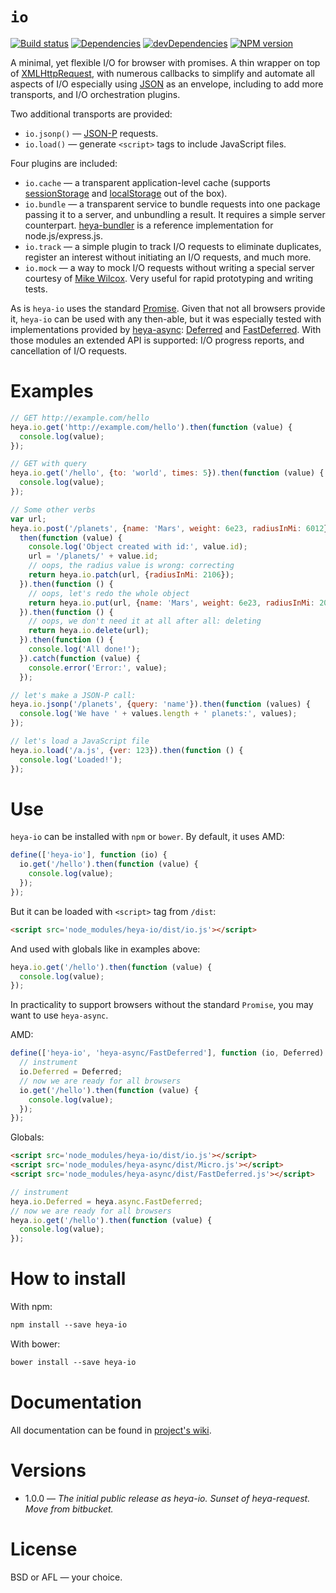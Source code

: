 # `io`

[![Build status][travis-image]][travis-url]
[![Dependencies][deps-image]][deps-url]
[![devDependencies][dev-deps-image]][dev-deps-url]
[![NPM version][npm-image]][npm-url]

A minimal, yet flexible I/O for browser with promises. A thin wrapper on top of [XMLHttpRequest](https://developer.mozilla.org/en-US/docs/Web/API/XMLHttpRequest), with numerous callbacks to simplify and automate all aspects of I/O especially using [JSON](http://www.json.org/) as an envelope, including to add more transports, and I/O orchestration plugins.

Two additional transports are provided:

* `io.jsonp()` &mdash; [JSON-P](http://json-p.org/) requests.
* `io.load()` &mdash; generate `<script>` tags to include JavaScript files.

Four plugins are included:

* `io.cache` &mdash; a transparent application-level cache (supports [sessionStorage](https://developer.mozilla.org/en-US/docs/Web/API/Window/sessionStorage) and [localStorage](https://developer.mozilla.org/en-US/docs/Web/API/Window/localStorage) out of the box).
* `io.bundle` &mdash; a transparent service to bundle requests into one package passing it to a server, and unbundling a result. It requires a simple server counterpart. [heya-bundler](https://www.npmjs.com/package/heya-bundler) is a reference implementation for node.js/express.js.
* `io.track` &mdash; a simple plugin to track I/O requests to eliminate duplicates, register an interest without initiating an I/O requests, and much more.
* `io.mock` &mdash; a way to mock I/O requests without writing a special server courtesy of [Mike Wilcox](https://github.com/clubajax). Very useful for rapid prototyping and writing tests.

As is `heya-io` uses the standard [Promise](https://developer.mozilla.org/en-US/docs/Web/JavaScript/Reference/Global_Objects/Promise). Given that not all browsers provide it, `heya-io` can be used with any then-able, but it was especially tested with implementations provided by [heya-async](https://www.npmjs.com/package/heya-async): [Deferred](https://github.com/heya/async/wiki/async.Deferred) and [FastDeferred](https://github.com/heya/async/wiki/async.FastDeferred). With those modules an extended API is supported: I/O progress reports, and cancellation of I/O requests.

# Examples

```js
// GET http://example.com/hello
heya.io.get('http://example.com/hello').then(function (value) {
  console.log(value);
});

// GET with query
heya.io.get('/hello', {to: 'world', times: 5}).then(function (value) {
  console.log(value);
});

// Some other verbs
var url;
heya.io.post('/planets', {name: 'Mars', weight: 6e23, radiusInMi: 6012}).
  then(function (value) {
    console.log('Object created with id:', value.id);
    url = '/planets/' + value.id;
    // oops, the radius value is wrong: correcting
    return heya.io.patch(url, {radiusInMi: 2106});
  }).then(function () {
    // oops, let's redo the whole object
    return heya.io.put(url, {name: 'Mars', weight: 6e23, radiusInMi: 2016});
  }).then(function () {
    // oops, we don't need it at all after all: deleting
    return heya.io.delete(url);
  }).then(function () {
    console.log('All done!');
  }).catch(function (value) {
    console.error('Error:', value);
  });

// let's make a JSON-P call:
heya.io.jsonp('/planets', {query: 'name'}).then(function (values) {
  console.log('We have ' + values.length + ' planets:', values);
});

// let's load a JavaScript file
heya.io.load('/a.js', {ver: 123}).then(function () {
  console.log('Loaded!');
});
```

# Use

`heya-io` can be installed with `npm` or `bower`. By default, it uses AMD:

```js
define(['heya-io'], function (io) {
  io.get('/hello').then(function (value) {
    console.log(value);
  });
});
```

But it can be loaded with `<script>` tag from `/dist`:

```html
<script src='node_modules/heya-io/dist/io.js'></script>
```

And used with globals like in examples above:

```js
heya.io.get('/hello').then(function (value) {
  console.log(value);
});
```

In practicality to support browsers without the standard `Promise`, you may want to use `heya-async`.

AMD:

```js
define(['heya-io', 'heya-async/FastDeferred'], function (io, Deferred) {
  // instrument
  io.Deferred = Deferred;
  // now we are ready for all browsers
  io.get('/hello').then(function (value) {
    console.log(value);
  });
});
```

Globals:

```html
<script src='node_modules/heya-io/dist/io.js'></script>
<script src='node_modules/heya-async/dist/Micro.js'></script>
<script src='node_modules/heya-async/dist/FastDeferred.js'></script>
```

```js
// instrument
heya.io.Deferred = heya.async.FastDeferred;
// now we are ready for all browsers
heya.io.get('/hello').then(function (value) {
  console.log(value);
});
```

# How to install

With npm:

```txt
npm install --save heya-io
```

With bower:

```txt
bower install --save heya-io
```

# Documentation

All documentation can be found in [project's wiki](https://github.com/heya/io/wiki).

# Versions

- 1.0.0 &mdash; *The initial public release as heya-io. Sunset of heya-request. Move from bitbucket.*

# License

BSD or AFL &mdash; your choice.


[npm-image]:      https://img.shields.io/npm/v/heya-io.svg
[npm-url]:        https://npmjs.org/package/heya-io
[deps-image]:     https://img.shields.io/david/heya/io.svg
[deps-url]:       https://david-dm.org/heya/io
[dev-deps-image]: https://img.shields.io/david/dev/heya/io.svg
[dev-deps-url]:   https://david-dm.org/heya/io#info=devDependencies
[travis-image]:   https://img.shields.io/travis/heya/io.svg
[travis-url]:     https://travis-ci.org/heya/io
